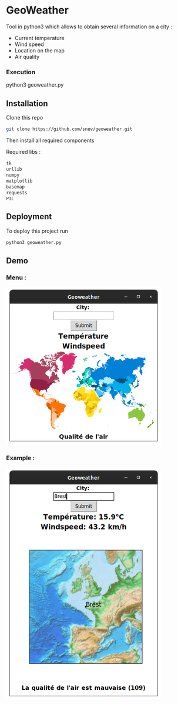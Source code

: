 # GeoWeather
Tool in python3 which allows to obtain several information on a city :
- Current temperature
- Wind speed
- Location on the map
- Air quality

### Execution
python3 geoweather.py
## Installation

Clone this repo
```bash
git clone https://github.com/snuv/geoweather.git
```


Then install all required components 

Required libs :
```
tk 
urllib 
numpy 
matplotlib 
basemap 
requests
PIL
```
    
## Deployment

To deploy this project run

```bash
python3 geoweather.py
```


## Demo

### Menu :
![alt text](/examples/menu.png)

### Example :
![alt text](/examples/exemple.png)
